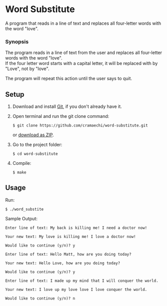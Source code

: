 # Word Substitute
A program that reads in a line of text and replaces all four-letter words with the word "love".

### Synopsis
The program reads in a line of text from the user and replaces all four-letter words with the word "love".<br />
If the four letter word starts with a capital letter, it will be replaced with by "Love", not by "love".

The program will repeat this action until the user says to quit.

## Setup
1. Download and install [Git](https://git-scm.com/downloads), if you don't already have it.

2. Open terminal and run the git clone command:

   ```
   $ git clone https://github.com/cramaechi/word-substitute.git
   ```
    or [download as ZIP](https://github.com/cramaechi/word-substitute/archive/master.zip).

3. Go to the project folder:

   ```
   $ cd word-substitute
   ```

4. Compile:

   ```
   $ make
   ```
   
## Usage
Run:

```
$ ./word_substite
```

Sample Output:
```
Enter line of text: My back is killing me! I need a doctor now!                                                       
                                                                                                                      
Your new text: My love is killing me! I love a doctor now!                                                            
                                                                                                                      
Would like to continue (y/n)? y                                                                                       
                                                                                                                      
Enter line of text: Hello Matt, how are you doing today?                                                              
                                                                                                                      
Your new text: Hello Love, how are you doing today?                                                                   
                                                                                                                      
Would like to continue (y/n)? y                                                                                       
                                                                                                                      
Enter line of text: I made up my mind that I will conquer the world.                                                  
                                                                                                                      
Your new text: I love up my love love I love conquer the world.                                                       
                                                                                                                      
Would like to continue (y/n)? n 
```

